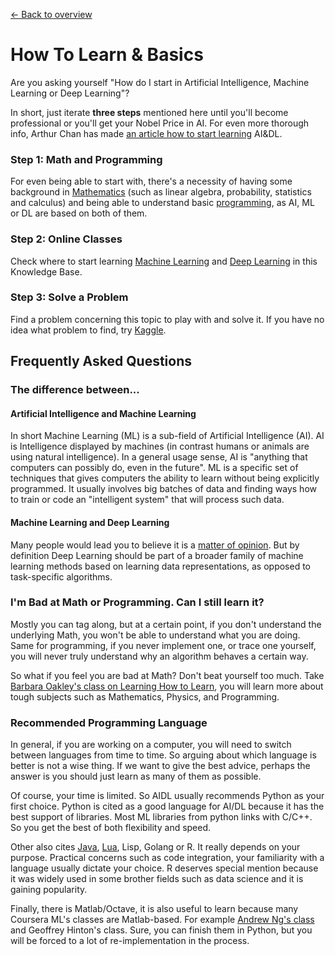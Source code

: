 [← Back to overview](README.md)

# How To Learn & Basics

Are you asking yourself "How do I start in Artificial Intelligence, Machine Learning or Deep Learning"?

In short, just iterate **three steps** mentioned here until you'll become professional or you'll get your Nobel Price in AI. For even more thorough info, Arthur Chan has made [an article how to start learning](http://thegrandjanitor.com/2016/08/15/learning-deep-learning-my-top-five-resource/) AI&DL.

### Step 1: Math and Programming
For even being able to start with, there's a necessity of having some background in [Mathematics](KB/PRE_MAT.md) (such as linear algebra, probability, statistics and calculus) and being able to understand basic [programming](KB/PRE_PRG.md), as AI, ML or DL are based on both of them.

### Step 2: Online Classes
Check where to start learning [Machine Learning](KB/ML.md) and [Deep Learning](KB/DL.md) in this Knowledge Base.

### Step 3: Solve a Problem
Find a problem concerning this topic to play with and solve it. If you have no idea what problem to find, try [Kaggle](https://www.kaggle.com/).

## Frequently Asked Questions

### The difference between...

#### Artificial Intelligence and Machine Learning
In short Machine Learning (ML) is a sub-field of Artificial Intelligence (AI). AI is Intelligence displayed by machines (in contrast humans or animals are using natural intelligence). In a general usage sense, AI is "anything that computers can possibly do, even in the future". ML is a specific set of techniques that gives computers the ability to learn without being explicitly programmed. It usually involves big batches of data and finding ways how to train or code an "intelligent system" that will process such data.

#### Machine Learning and Deep Learning
Many people would lead you to believe it is a [matter of opinion](http://thegrandjanitor.com/2017/07/09/what-is-the-difference-between-deep-and-machine-learning/). But by definition Deep Learning should be part of a broader family of machine learning methods based on learning data representations, as opposed to task-specific algorithms.

### I'm Bad at Math or Programming. Can I still learn it?
Mostly you can tag along, but at a certain point, if you don't understand the underlying Math, you won't be able to understand what you are doing. Same for programming, if you never implement one, or trace one yourself, you will never truly understand why an algorithm behaves a certain way.

So what if you feel you are bad at Math? Don't beat yourself too much. Take [Barbara Oakley's class on Learning How to Learn](https://www.coursera.org/learn/learning-how-to-learn), you will learn more about tough subjects such as Mathematics, Physics, and Programming.

### Recommended Programming Language
In general, if you are working on a computer, you will need to switch between languages from time to time. So arguing about which language is better is not a wise thing. If we want to give the best advice, perhaps the answer is you should just learn as many of them as possible.

Of course, your time is limited. So AIDL usually recommends Python as your first choice. Python is cited as a good language for AI/DL because it has the best support of libraries. Most ML libraries from python links with C/C++. So you get the best of both flexibility and speed.

Other also cites [Java](https://deeplearning4j.org/), [Lua](http://torch.ch/), Lisp, Golang or R. It really depends on your purpose. Practical concerns such as code integration, your familiarity with a language usually dictate your choice. R deserves special mention because it was widely used in some brother fields such as data science and it is gaining popularity.

Finally, there is Matlab/Octave, it is also useful to learn because many Coursera ML's classes are Matlab-based. For example [Andrew Ng's class](https://www.coursera.org/learn/machine-learning) and Geoffrey Hinton's class. Sure, you can finish them in Python, but you will be forced to a lot of re-implementation in the process.
